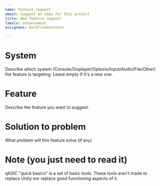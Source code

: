 ```yaml
---
name: Feature request
about: Suggest an idea for this project
title: New feature request
labels: enhancement
assignees: DockFrankenstein

---
```


# System
Describe which system (Console/Displayer/Options/Input/Audio/File/Other) the feature is targeting. Leave empty if it's a new one.

# Feature
Describe the feature you want to suggest.

# Solution to problem
What problem will this feature solve (if any)

# Note (you just need to read it)
qASIC "quick basics" is a set of basic tools. These tools aren't made to replace Unity nor replace good functioning aspects of it.

